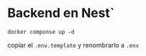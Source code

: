 # Backend en Nest`


`````` levanta la base de datos con
docker componse up -d
`````` 

copiar el ``.env.template`` y renombrarlo a ``.env``